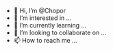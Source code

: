 - 👋 Hi, I’m @Chopor
- 👀 I’m interested in ...
- 🌱 I’m currently learning ...
- 💞️ I’m looking to collaborate on ...
- 📫 How to reach me ...

<!---
Chopor/Chopor is a ✨ special ✨ repository because its `README.md` (this file) appears on your GitHub profile.
You can click the Preview link to take a look at your changes.
--->
